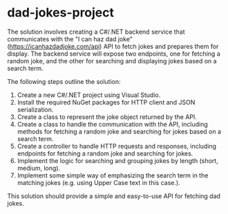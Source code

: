 # dad-jokes-project

The solution involves creating a C#/.NET backend service that communicates with the "I can haz dad joke" (https://icanhazdadjoke.com/api)  API to fetch jokes and prepares them for display. The backend service will expose two endpoints, one for fetching a random joke, and the other for searching and displaying jokes based on a search term.

The following steps outline the solution:

1. Create a new C#/.NET project using Visual Studio.
2. Install the required NuGet packages for HTTP client and JSON serialization.
3. Create a class to represent the joke object returned by the API.
4. Create a class to handle the communication with the API, including methods for fetching a random joke and searching for jokes based on a search term.
5. Create a controller to handle HTTP requests and responses, including endpoints for fetching a random joke and searching for jokes.
6. Implement the logic for searching and grouping jokes by length (short, medium, long).
5. Implement some simple way of emphasizing the search term in the matching jokes (e.g. using Upper Case text in this case.).

This solution should provide a simple and easy-to-use API for fetching dad jokes.
